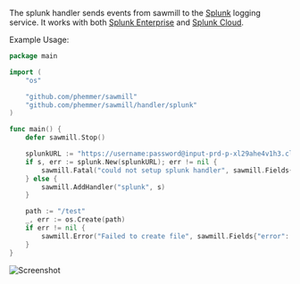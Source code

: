The splunk handler sends events from sawmill to the [Splunk](http://www.splunk.com/) logging service. It works with both [Splunk Enterprise](http://www.splunk.com/en_us/products/splunk-enterprise.html) and [Splunk Cloud](http://www.splunk.com/en_us/products/splunk-cloud.html).

Example Usage:

```go
package main

import (
	"os"

	"github.com/phemmer/sawmill"
	"github.com/phemmer/sawmill/handler/splunk"
)

func main() {
	defer sawmill.Stop()

	splunkURL := "https://username:password@input-prd-p-xl29ahe4v1h3.cloud.splunk.com:8089/?index=development"
	if s, err := splunk.New(splunkURL); err != nil {
		sawmill.Fatal("could not setup splunk handler", sawmill.Fields{"error": err})
	} else {
		sawmill.AddHandler("splunk", s)
	}

	path := "/test"
	_, err := os.Create(path)
	if err != nil {
		sawmill.Error("Failed to create file", sawmill.Fields{"error": err, "path": path})
	}
}
```

![Screenshot](http://i.imgur.com/ZRxSEte.png)
